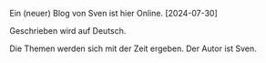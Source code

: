 
Ein (neuer) Blog von Sven ist hier Online. [2024-07-30]

Geschrieben wird auf Deutsch. 

Die Themen werden sich mit der Zeit ergeben. Der Autor ist Sven. 
